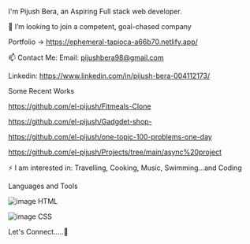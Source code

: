  I'm Pijush Bera, an Aspiring Full stack web developer.



👯 I’m looking to join a competent, goal-chased company



Portfolio -> https://ephemeral-tapioca-a66b70.netlify.app/



📫 Contact Me: Email: pijushbera98@gmail.com



Linkedin: https://www.linkedin.com/in/pijush-bera-004112173/



Some Recent Works



https://github.com/el-pijush/Fitmeals-Clone




https://github.com/el-pijush/Gadgdet-shop-



https://github.com/el-pijush/one-topic-100-problems-one-day




https://github.com/el-pijush/Projects/tree/main/async%20project




⚡ I am interested in: Travelling, Cooking, Music, Swimming...and Coding



Languages and Tools



![image](https://user-images.githubusercontent.com/91858041/180194448-569a5d57-6684-4940-aa05-5aeef3b04bcb.png) HTML




![image](https://user-images.githubusercontent.com/91858041/180194946-71c75382-f684-4364-b280-4392a7adab03.png) CSS





Let's Connect.....🤝
